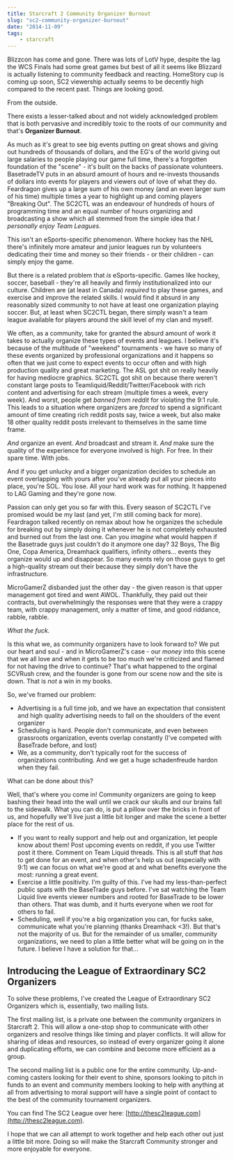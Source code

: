 ```yaml
---
title: Starcraft 2 Community Organizer Burnout
slug: "sc2-community-organizer-burnout"
date: "2014-11-09"
tags:
    - starcraft
---
```


Blizzcon has come and gone. There was lots of LotV hype, despite the lag the WCS Finals had some great games but best of
all it seems like Blizzard is actually listening to community feedback and reacting. HomeStory cup is coming up soon, SC2
viewership actually seems to be decently high compared to the recent past. Things are looking good.

From the outside.

There exists a lesser-talked about and not widely acknowledged problem that is both pervasive and incredibly toxic to the
roots of our community and that's **Organizer Burnout**.

As much as it's great to see big events putting on great shows and giving out hundreds of thousands of dollars, and the
EG's of the world giving out large salaries to people playing our game full time, there's a forgotten foundation of the
"scene" - it's built on the backs of passionate volunteers. BasetradeTV puts in an absurd amount of hours and re-invests
thousands of dollars into events for players and viewers out of love of what they do. Feardragon gives up a large sum of
his own money (and an even larger sum of his time) multiple times a year to highlight up and coming players "Breaking Out".
The SC2CTL was an endeavour of hundreds of hours of programming time and an equal number of hours organizing and
broadcasting a show which all stemmed from the simple idea that *I personally enjoy Team Leagues*.

This isn't an eSports-specific phenomenon. Where hockey has the NHL there's infinitely more amateur and junior leagues
run by volunteers dedicating their time and money so their friends - or their children - can simply enjoy the game.

But there is a related problem that *is* eSports-specific. Games like hockey, soccer, baseball - they're all heavily
and firmly institutionalized into our culture. Children are (at least in Canada) *required* to play these games, and
exercise and improve the related skills. I would find it absurd in any reasonably sized community to not have at least
one organization playing soccer. But, at least when SC2CTL began, there simply wasn't a team league available for players
around the skill level of my clan and myself.

We often, as a community, take for granted the absurd amount of work it takes to actually organize these types of events
and leagues. I believe it's because of the multitude of "weekend" tournaments - we have so many of these events organized
by professional organizations and it happens so often that we just come to expect events to occur often and with high
production quality and great marketing. The ASL got shit on really heavily for having mediocre graphics. SC2CTL got
shit on because there weren't constant large posts to Teamliquid/Reddit/Twitter/Facebook with rich content and advertising
for each stream (multiple times a week, every week). And worst, people get *banned from reddit* for violating the 9:1 rule.
This leads to a situation where organizers are *forced* to spend a significant amount of time creating rich reddit posts
say, twice a week, but also make 18 other quality reddit posts irrelevant to themselves in the same time frame.

*And* organize an event. *And* broadcast and stream it. *And* make sure the quality of the experience for everyone involved
is high. For free. In their spare time. With jobs.

And if you get unlucky and a bigger organization decides to schedule an event overlapping with yours after you've
already put all your pieces into place, you're SOL. You lose. All your hard work was for nothing. It happened to
LAG Gaming and they're gone now.

Passion can only get you so far with this. Every season of SC2CTL I've promised would be my last (and yet, I'm still
coming back for more). Feardragon talked recently on remax about how he organizes the schedule for breaking out
by simply doing it whenever he is not completely exhausted and burned out from the last one. Can you *imagine* what
would happen if the Basetrade guys just couldn't do it anymore one day? 32 Boys, The Big One, 
Copa America, Dreamhack qualifiers, 
infinity others... events they organize would up and disappear. So many events rely on those guys to get a high-quality
stream out their because they simply don't have the infrastructure.

MicroGamerZ disbanded just the other day - the given reason is that upper management got tired and went AWOL. Thankfully,
they paid out their contracts, but overwhelmingly the responses were that they were a crappy team, with crappy management,
only a matter of time, and good riddance, rabble, rabble.

*What the fuck.*

Is this what we, as community organizers have to look forward to? We put our heart and soul - and in MicroGamerZ's case -
 our *money* into this scene that we all love and when it gets to be too much we're criticized and flamed for not having
 the drive to continue? That's what happened to the orginal SCVRush crew, and the founder is gone from our scene now
 and the site is down. That is *not* a win in my books.
 
So, we've framed our problem:

* Advertising is a full time job, and we have an expectation that consistent and high quality advertising needs to
  fall on the shoulders of the event organizer
* Scheduling is hard. People don't communicate, and even between grassroots organization, events overlap constantly
  (I've competed with BaseTrade before, and lost)
* We, as a community, don't typically root for the success of organizations contributing. And we get a huge
  schadenfreude hardon when they fail.
  
What can be done about this?

Well, that's where you come in! Community organizers are going to keep bashing their head into the wall until we crack
our skulls and our brains fall to the sidewalk. What you can do, is put a pillow over the bricks in front of us, and
hopefully we'll live just a little bit longer and make the scene a better place for the rest of us.

* If you want to really support and help out and organization, let people know about them! Post upcoming events on
reddit, if you use Twitter post it there. Comment on Team Liquid threads. This is all stuff that *has* to get done
for an event, and when other's help us out (especially with 9:1) we can focus on what we're good at and what benefits
everyone the most: running a great event.
* Exercise a little positivity. I'm guilty of this. I've had my less-than-perfect public spats with the BaseTrade guys
before. I've sat watching the Team Liquid live events viewer numbers and rooted for BaseTrade to be lower than others.
That was dumb, and it hurts everyone when we root for others to fail.
* Scheduling, well if you're a big organization you can, for fucks sake, communicate what you're planning (thanks
Dreamhack <3!). But that's not the majority of us. But for the remainder of us smaller, community organizations, we
need to plan a little better what will be going on in the future. I believe I have a solution for that...


Introducing the League of Extraordinary SC2 Organizers
-------------------------------------------------------

To solve these problems, I've created the League of Extraordinary SC2 Organizers which is, essentially, two mailing lists.

The first mailing list, is a private one between the community organizers in Starcraft 2. This will allow a one-stop shop
to communicate with other organizers and resolve things like timing and player conflicts. It will allow for sharing
of ideas and resources, so instead of every organizer going it alone and duplicating efforts, we can combine and
become more efficient as a group.

The second mailing list is a public one for the entire community. Up-and-coming casters looking for their event to
shine, sponsors looking to pitch in funds to an event and community members looking to help with anything at all from
advertising to moral support will have a single point of contact to the best of the community tournament organizers.

You can find The SC2 League over here: [http://thesc2league.com](http://thesc2league.com).

I hope that we can all attempt to work together and help each other out just a little bit more. Doing so will make
the Starcraft Community stronger and more enjoyable for everyone.
